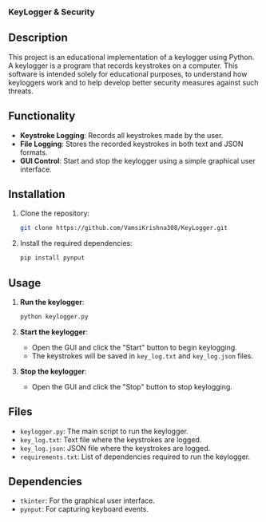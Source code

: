 ### KeyLogger & Security

## Description

This project is an educational implementation of a keylogger using Python. A keylogger is a program that records keystrokes on a computer. This software is intended solely for educational purposes, to understand how keyloggers work and to help develop better security measures against such threats.

## Functionality

- **Keystroke Logging**: Records all keystrokes made by the user.
- **File Logging**: Stores the recorded keystrokes in both text and JSON formats.
- **GUI Control**: Start and stop the keylogger using a simple graphical user interface.

## Installation

1. Clone the repository:
    ```sh
    git clone https://github.com/VamsiKrishna308/KeyLogger.git
    ```

2. Install the required dependencies:
    ```sh
    pip install pynput
    ```

## Usage

1. **Run the keylogger**:
    ```sh
    python keylogger.py
    ```

2. **Start the keylogger**:
    - Open the GUI and click the "Start" button to begin keylogging.
    - The keystrokes will be saved in `key_log.txt` and `key_log.json` files.

3. **Stop the keylogger**:
    - Open the GUI and click the "Stop" button to stop keylogging.

## Files

- `keylogger.py`: The main script to run the keylogger.
- `key_log.txt`: Text file where the keystrokes are logged.
- `key_log.json`: JSON file where the keystrokes are logged.
- `requirements.txt`: List of dependencies required to run the keylogger.

## Dependencies

- `tkinter`: For the graphical user interface.
- `pynput`: For capturing keyboard events.
